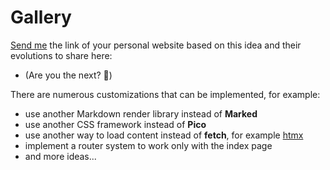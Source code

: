 # Gallery

[Send me](/about.html) the link of your personal website based on this idea and their evolutions to share here:

- (Are you the next? 🥳)

There are numerous customizations that can be implemented, for example:

- use another Markdown render library instead of **Marked**
- use another CSS framework instead of **Pico**
- use another way to load content instead of **fetch**, for example [htmx](https://htmx.org)
- implement a router system to work only with the index page
- and more ideas...
